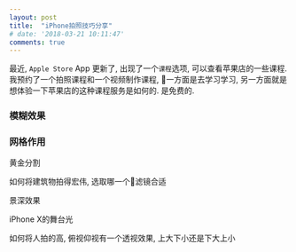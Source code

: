 ```yaml
---
layout: post
title:  "iPhone拍照技巧分享"
# date: '2018-03-21 10:11:47'
comments: true
---
```


最近, `Apple Store` App 更新了, 出现了一个`课程`选项, 可以查看苹果店的一些课程. 我预约了一个拍照课程和一个视频制作课程, 一方面是去学习学习, 另一方面就是想体验一下苹果店的这种课程服务是如何的. 是免费的.

### 模糊效果

### 网格作用

黄金分割

如何将建筑物拍得宏伟, 选取哪一个滤镜合适

景深效果

iPhone X的舞台光

如何将人拍的高, 俯视仰视有一个透视效果, 上大下小还是下大上小